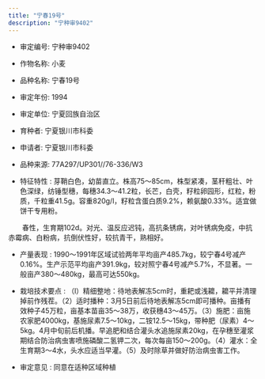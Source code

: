 ```yaml
---
title: "宁春19号"
description: "宁种审9402"
---
```

* 审定编号:  宁种审9402

*  作物名称:  小麦

*  品种名称:  宁春19号

*  审定年份:  1994

*  审定单位:  宁夏回族自治区

* 育种者:  宁夏银川市科委

*  申请者:  宁夏银川市科委

*  品种来源:  77A297/UP301//76-336/W3

*  特征特性 : 
芽鞘白色，幼苗直立。株高75～85cm，株型紧凑，茎秆粗壮、叶色深绿，纺锤型穗，每穗34.3～41.2粒，长芒，白壳，籽粒卵园形，红粒，粉质，千粒重41.5g。容重820g/l，籽粒含蛋白质9.2%，赖氨酸0.33%。适宜做饼干专用粉。
　　春性，生育期102d。对光、温反应迟钝，高抗条锈病，对叶锈病免疫，中抗赤霉病、白粉病，抗倒伏性好，较抗青干，熟相好。

 
*  产量表现 : 
1990～1991年区域试验两年平均亩产485.7kg，较宁春4号减产0.16%。生产示范平均亩产391.9kg，较对照宁春4号减产5.7%，不显著。一般亩产380～480kg，最高可达550kg。

*  栽培技术要点 : 
（l）精细整地：待地表解冻5cm时，重耙或浅耱，耱平并清理掉前作残茬。（2）适时播种：3月5日前后待地表解冻5cm即可播种。亩播有效种子45万粒，亩基本苗亩35～38万，收获穗43～45万。（3）施肥：亩施农家肥4000kg，基施尿素7.5～10kg，二铵12.5～15kg，带种肥（尿素）4～5kg。4月中旬前后机播。早追肥和结合灌头水追施尿素20kg，在孕穗至灌浆期结合防治病虫害喷施磷酸二氢钾二次，每次每亩150～200g。（4）灌水：全生育期3～4水，头水应适当早灌。（5）及时除草并做好防治病虫害工作。

*  审定意见 : 
同意在适种区域种植
